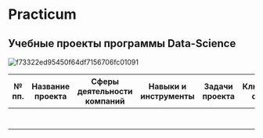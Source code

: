 # Practicum
## Учебные проекты программы Data-Science

![f73322ed95450f64df7156706fc01091](https://user-images.githubusercontent.com/111744291/233442707-111c790d-7fac-4626-b30a-e5b87b5d0679.jpg)

| № пп. | Название проекта|  Сферы деятельности компаний | Навыки и инструменты |  Задачи проекта | Ключевые слова  |
|:-:|:-:|:-:|:-:|:-:|---|
|   |   |   |   |   |   |
|   |   |   |   |   |   |
|   |   |   |   |   |   |
|   |   |   |   |   |   |
|   |   |   |   |   |   |
|   |   |   |   |   |   |
|   |   |   |   |   |   |
